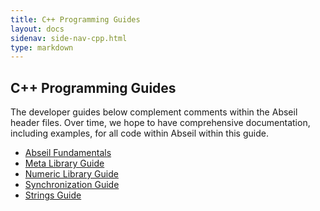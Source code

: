 ```yaml
---
title: C++ Programming Guides
layout: docs
sidenav: side-nav-cpp.html
type: markdown
---
```


## C++ Programming Guides

The developer guides below complement comments within the Abseil header files.
Over time, we hope to have comprehensive documentation, including examples, for
all code within Abseil within this guide.

* [Abseil Fundamentals](base)
* [Meta Library Guide](meta)
* [Numeric Library Guide](numeric)
* [Synchronization Guide](synchronization)
* [Strings Guide](strings)
